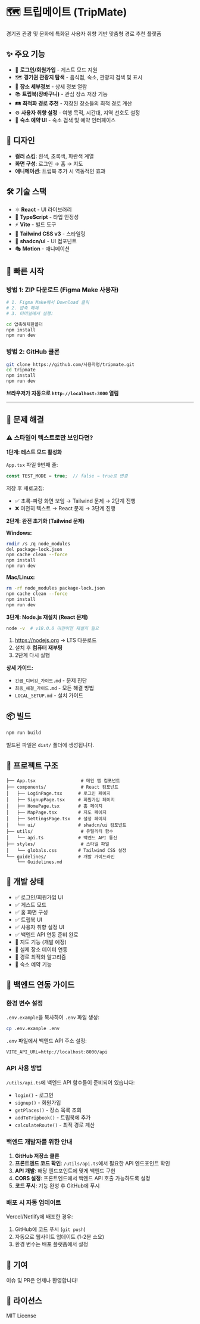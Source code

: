 # 🗺️ 트립메이트 (TripMate)

경기권 관광 및 문화에 특화된 사용자 취향 기반 맞춤형 경로 추천 플랫폼

## ✨ 주요 기능

- 🔐 **로그인/회원가입** - 게스트 모드 지원
- 🗺️ **경기권 관광지 탐색** - 음식점, 숙소, 관광지 검색 및 표시
- 📍 **장소 세부정보** - 상세 정보 열람
- 📚 **트립북(장바구니)** - 관심 장소 저장 기능
- 🛤️ **최적화 경로 추천** - 저장된 장소들의 최적 경로 계산
- ⚙️ **사용자 취향 설정** - 여행 목적, 시간대, 지역 선호도 설정
- 🏨 **숙소 예약 UI** - 숙소 검색 및 예약 인터페이스

## 🎨 디자인

- **컬러 스킴**: 흰색, 초록색, 파란색 계열
- **화면 구성**: 로그인 → 홈 → 지도
- **애니메이션**: 트립북 추가 시 역동적인 효과

## 🛠️ 기술 스택

- ⚛️ **React** - UI 라이브러리
- 📘 **TypeScript** - 타입 안정성
- ⚡ **Vite** - 빌드 도구
- 🎨 **Tailwind CSS v3** - 스타일링
- 🧩 **shadcn/ui** - UI 컴포넌트
- 🎭 **Motion** - 애니메이션

## 🚀 빠른 시작

### 방법 1: ZIP 다운로드 (Figma Make 사용자)

```bash
# 1. Figma Make에서 Download 클릭
# 2. 압축 해제
# 3. 터미널에서 실행:

cd 압축해제한폴더
npm install
npm run dev
```

### 방법 2: GitHub 클론

```bash
git clone https://github.com/사용자명/tripmate.git
cd tripmate
npm install
npm run dev
```

**브라우저가 자동으로 `http://localhost:3000` 열림**

---

## 🔧 문제 해결

### ⚠️ 스타일이 텍스트로만 보인다면?

**1단계: 테스트 모드 활성화**

`App.tsx` 파일 9번째 줄:
```typescript
const TEST_MODE = true;  // false → true로 변경
```

저장 후 새로고침:
- ✅ 초록-파랑 화면 보임 → Tailwind 문제 → 2단계 진행
- ❌ 여전히 텍스트 → React 문제 → 3단계 진행

**2단계: 완전 초기화 (Tailwind 문제)**

**Windows:**
```bash
rmdir /s /q node_modules
del package-lock.json
npm cache clean --force
npm install
npm run dev
```

**Mac/Linux:**
```bash
rm -rf node_modules package-lock.json
npm cache clean --force
npm install
npm run dev
```

**3단계: Node.js 재설치 (React 문제)**

```bash
node -v  # v18.0.0 미만이면 재설치 필요
```

1. https://nodejs.org → LTS 다운로드
2. 설치 후 **컴퓨터 재부팅**
3. 2단계 다시 실행

**상세 가이드:**
- `긴급_디버깅_가이드.md` - 문제 진단
- `최종_해결_가이드.md` - 모든 해결 방법
- `LOCAL_SETUP.md` - 설치 가이드

## 📦 빌드

```bash
npm run build
```

빌드된 파일은 `dist/` 폴더에 생성됩니다.

## 📁 프로젝트 구조

```
├── App.tsx                 # 메인 앱 컴포넌트
├── components/             # React 컴포넌트
│   ├── LoginPage.tsx      # 로그인 페이지
│   ├── SignupPage.tsx     # 회원가입 페이지
│   ├── HomePage.tsx       # 홈 페이지
│   ├── MapPage.tsx        # 지도 페이지
│   ├── SettingsPage.tsx   # 설정 페이지
│   └── ui/                # shadcn/ui 컴포넌트
├── utils/                  # 유틸리티 함수
│   └── api.ts             # 백엔드 API 통신
├── styles/                 # 스타일 파일
│   └── globals.css        # Tailwind CSS 설정
└── guidelines/            # 개발 가이드라인
    └── Guidelines.md
```

## 📝 개발 상태

- ✅ 로그인/회원가입 UI
- ✅ 게스트 모드
- ✅ 홈 화면 구성
- ✅ 트립북 UI
- ✅ 사용자 취향 설정 UI
- ✅ 백엔드 API 연동 준비 완료
- 🚧 지도 기능 (개발 예정)
- 🚧 실제 장소 데이터 연동
- 🚧 경로 최적화 알고리즘
- 🚧 숙소 예약 기능

## 🔗 백엔드 연동 가이드

### 환경 변수 설정

`.env.example`을 복사하여 `.env` 파일 생성:

```bash
cp .env.example .env
```

`.env` 파일에서 백엔드 API 주소 설정:

```env
VITE_API_URL=http://localhost:8000/api
```

### API 사용 방법

`/utils/api.ts`에 백엔드 API 함수들이 준비되어 있습니다:

- `login()` - 로그인
- `signup()` - 회원가입
- `getPlaces()` - 장소 목록 조회
- `addToTripbook()` - 트립북에 추가
- `calculateRoute()` - 최적 경로 계산

### 백엔드 개발자를 위한 안내

1. **GitHub 저장소 클론**
2. **프론트엔드 코드 확인**: `/utils/api.ts`에서 필요한 API 엔드포인트 확인
3. **API 개발**: 해당 엔드포인트에 맞게 백엔드 구현
4. **CORS 설정**: 프론트엔드에서 백엔드 API 호출 가능하도록 설정
5. **코드 푸시**: 기능 완성 후 GitHub에 푸시

### 배포 시 자동 업데이트

Vercel/Netlify에 배포한 경우:

1. GitHub에 코드 푸시 (`git push`)
2. 자동으로 웹사이트 업데이트 (1-2분 소요)
3. 환경 변수는 배포 플랫폼에서 설정

## 👥 기여

이슈 및 PR은 언제나 환영합니다!

## 📄 라이선스

MIT License
